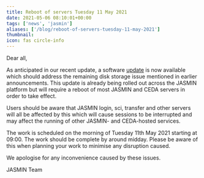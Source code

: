 ```yaml
---
title: Reboot of servers Tuesday 11 May 2021
date: 2021-05-06 08:10:01+00:00
tags: ['news', 'jasmin']
aliases: ['/blog/reboot-of-servers-tuesday-11-may-2021']
thumbnail: 
icon: fas circle-info
---
```


Dear all,


As anticipated in our recent update, a software [update](/news/updates/2021/2021-04-30-update-on-jasmin-disk-and-tape-storage-issues.md) is now available which should address the remaining disk storage issue mentioned in earlier announcements. This update is already being rolled out across the JASMIN platform but will require a reboot of most JASMIN and CEDA servers in order to take effect.


Users should be aware that JASMIN login, sci, transfer and other servers will all be affected by this which will cause sessions to be interrupted and may affect the running of other JASMIN- and CEDA-hosted services.


The work is scheduled on the morning of Tuesday 11th May 2021 starting at 09:00. The work should be complete by around midday. Please be aware of this when planning your work to minimise any disruption caused.


  
We apologise for any inconvenience caused by these issues.


JASMIN Team


